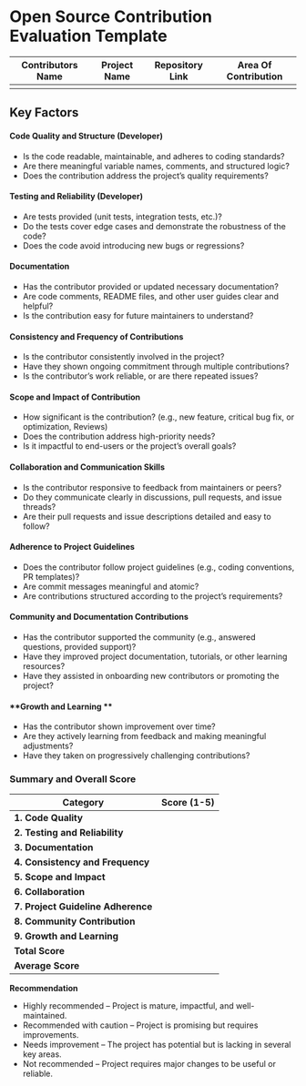 #  Open Source Contribution  Evaluation Template

| Contributors Name | Project Name | Repository Link | Area Of Contribution |
| ----------------- | ------------ | --------------- | -------------------- |
|                   |              |                 |                      |



## Key Factors



#### Code Quality and Structure (Developer)

- Is the code readable, maintainable, and adheres to coding standards?
- Are there meaningful variable names, comments, and structured logic?
- Does the contribution address the project’s quality requirements?

#### **Testing and Reliability** (Developer)

- Are tests provided (unit tests, integration tests, etc.)?
- Do the tests cover edge cases and demonstrate the robustness of the code?
- Does the code avoid introducing new bugs or regressions?

####  **Documentation**

- Has the contributor provided or updated necessary documentation?
- Are code comments, README files, and other user guides clear and helpful?
- Is the contribution easy for future maintainers to understand?

#### Consistency and Frequency of Contributions

- Is the contributor consistently involved in the project?
- Have they shown ongoing commitment through multiple contributions?
- Is the contributor’s work reliable, or are there repeated issues?

#### Scope and Impact of Contribution

- How significant is the contribution? (e.g., new feature, critical bug fix, or optimization, Reviews)
- Does the contribution address high-priority needs?
- Is it impactful to end-users or the project’s overall goals?

#### Collaboration and Communication Skills

- Is the contributor responsive to feedback from maintainers or peers?
- Do they communicate clearly in discussions, pull requests, and issue threads?
- Are their pull requests and issue descriptions detailed and easy to follow?

#### **Adherence to Project Guidelines**

- Does the contributor follow project guidelines (e.g., coding conventions, PR templates)?
- Are commit messages meaningful and atomic?
- Are contributions structured according to the project’s requirements?

####  **Community and Documentation Contributions**

- Has the contributor supported the community (e.g., answered questions, provided support)?
- Have they improved project documentation, tutorials, or other learning resources?
- Have they assisted in onboarding new contributors or promoting the project?

#### **Growth and Learning **

- Has the contributor shown improvement over time?
- Are they actively learning from feedback and making meaningful adjustments?
- Have they taken on progressively challenging contributions?

### **Summary and Overall Score**

| Category                           | Score (1-5) |
| ---------------------------------- | ----------- |
| **1. Code Quality**                |             |
| **2. Testing and Reliability**     |             |
| **3. Documentation**               |             |
| **4. Consistency and Frequency**   |             |
| **5. Scope and Impact**            |             |
| **6. Collaboration**               |             |
| **7. Project Guideline Adherence** |             |
| **8. Community Contribution**      |             |
| **9. Growth and Learning**         |             |
| **Total Score**                    |             |
| **Average Score**                  |             |

**Recommendation**

-  Highly recommended – Project is mature, impactful, and well-maintained.
-  Recommended with caution – Project is promising but requires improvements.
-  Needs improvement – The project has potential but is lacking in several key areas.
-  Not recommended – Project requires major changes to be useful or reliable.
